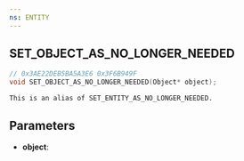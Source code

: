 ```yaml
---
ns: ENTITY
---
```

## SET_OBJECT_AS_NO_LONGER_NEEDED

```c
// 0x3AE22DEB5BA5A3E6 0x3F6B949F
void SET_OBJECT_AS_NO_LONGER_NEEDED(Object* object);
```

```
This is an alias of SET_ENTITY_AS_NO_LONGER_NEEDED.  
```

## Parameters
* **object**: 


